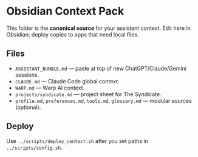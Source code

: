 # Obsidian Context Pack

This folder is the **canonical source** for your assistant context. Edit here in Obsidian; deploy copies to apps that need local files.

## Files
- `ASSISTANT_BUNDLE.md` — paste at top of new ChatGPT/Claude/Gemini sessions.
- `CLAUDE.md` — Claude Code global context.
- `WARP.md` — Warp AI context.
- `projects/syndicate.md` — project sheet for The Syndicate.
- `profile.md`, `preferences.md`, `tools.md`, `glossary.md` — modular sources (optional).

## Deploy
Use `../scripts/deploy_context.sh` after you set paths in `../scripts/config.sh`.
